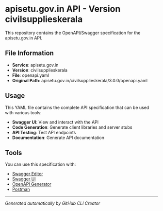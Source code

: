 # apisetu.gov.in API - Version civilsupplieskerala

This repository contains the OpenAPI/Swagger specification for the apisetu.gov.in API.

## File Information

- **Service**: apisetu.gov.in
- **Version**: civilsupplieskerala
- **File**: openapi.yaml
- **Original Path**: apisetu.gov.in/civilsupplieskerala/3.0.0/openapi.yaml

## Usage

This YAML file contains the complete API specification that can be used with various tools:

- **Swagger UI**: View and interact with the API
- **Code Generation**: Generate client libraries and server stubs
- **API Testing**: Test API endpoints
- **Documentation**: Generate API documentation

## Tools

You can use this specification with:

- [Swagger Editor](https://editor.swagger.io/)
- [Swagger UI](https://swagger.io/tools/swagger-ui/)
- [OpenAPI Generator](https://openapi-generator.tech/)
- [Postman](https://www.postman.com/)

---

*Generated automatically by GitHub CLI Creator*
